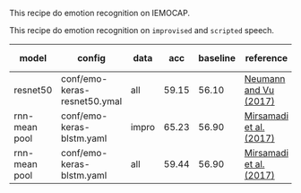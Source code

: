 This recipe do emotion recognition on IEMOCAP.

This recipe do emotion recognition on `improvised` and `scripted` speech.

| model | config | data |  acc | baseline | reference| ngpus | front end |
| ---   | ---    | ---  |  --- | ---      |  ---     | --- | --- |
| resnet50 | conf/emo-keras-resnet50.ymal | all | 59.15 | 56.10 | [Neumann and Vu (2017)](https://arxiv.org/abs/1706.00612) | 1 | delta |
| rnn-mean pool | conf/emo-keras-blstm.yaml | impro |  65.23 | 56.90 | [Mirsamadi et al. (2017)](https://personal.utdallas.edu/~mirsamadi/files/mirsamadi17a.pdf) | 1 | delta |
| rnn-mean pool | conf/emo-keras-blstm.yaml | all |  59.44 | 56.90 | [Mirsamadi et al. (2017)](https://personal.utdallas.edu/~mirsamadi/files/mirsamadi17a.pdf) | 1 | delta |
